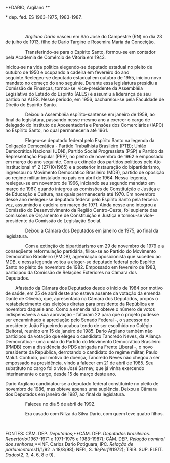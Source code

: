 **DARIO, Argilano **

\* dep. fed. ES 1963-1975, 1983-1987.

 

                *Argilano Dario* nasceu em São José do Campestre (RN) no
dia 23 de julho de 1913, filho de Dario Targino e Rosemira Maria da
Conceição.

                Transferindo-se para o Espírito Santo, formou-se em
contador pela Academia de Comércio de Vitória em 1943.

Iniciou-se na vida política elegendo-se deputado estadual no pleito de
outubro de 1950 e ocupando a cadeira em fevereiro do ano
seguinte.Reelegeu-se deputado estadual em outubro de 1955, iniciou novo
mandato no começo do ano seguinte. Durante essa legislatura presidiu a
Comissão de Finanças, tornou-se  vice-presidente da Assembléia
Legislativa do Estado do Espírito (ALES) e assumiu a liderança de seu
partido na ALES. Nesse período, em 1956, bacharelou-se pela Faculdade de
Direito do Espírito Santo.

                Deixou a Assembléia espírito-santense em janeiro de
1959, ao final da legislatura, passando nesse mesmo ano a exercer o
cargo de delegado do Instituto de Aposentadoria e Pensões dos
Comerciários (IAPC) no Espírito Santo, no qual permaneceria até 1961.

                Elegeu-se deputado federal pelo Espírito Santo na
legenda da Coligação Democrática - Partido Trabalhista Brasileiro (PTB);
União Democrática Nacional (UDN), Partido Social Progressista (PSP) e
Partido da Representação Popular (PRP), no pleito de novembro de 1962 e
empossado em março do ano seguinte. Com a extinção dos partidos
políticos pelo Ato Institucional nº 2 (27/10/1965) e a posterior
instauração do bipartidarismo, ingressou no Movimento Democrático
Brasileiro (MDB), partido de oposição ao regime militar instalado no
país em abril de 1964. Nessa legenda, reelegeu-se em novembro de 1966,
iniciando seu segundo mandato em março de 1967, quando integrou as
comissões de Constituição e Justiça e de Educação e Cultura, nas quais
permaneceria até 1970. Em novembro desse ano reelegeu-se deputado
federal pelo Espírito Santo pela terceira vez, assumindo a cadeira em
março de 1971. Ainda nesse ano integrou a Comissão do Desenvolvimento da
Região Centro-Oeste, foi suplente das comissões de Orçamento e de
Constituição e Justiça e tornou-se vice-presidente da Comissão de
Legislação Social.

                Deixou a Câmara dos Deputados em janeiro de 1975, ao
final da legislatura.

                Com a extinção do bipartidarismo em 29 de novembro de
1979 e a conseqüente reformulação partidária, filiou-se ao Partido do
Movimento Democrático Brasileiro (PMDB), agremiação oposicionista que
sucedeu ao MDB, e nessa legenda voltou a eleger-se deputado federal pelo
Espírito Santo no pleito de novembro de 1982. Empossado em fevereiro de
1983, participou da Comissão de Relações Exteriores na Câmara dos
Deputados.     

        Afastado da Câmara dos Deputados desde o início de 1984 por
motivo de saúde, em 25 de abril deste ano esteve ausente da votação da
emenda Dante de Oliveira, que, apresentada na Câmara dos Deputados,
propôs o restabelecimento das eleições diretas para presidente da
República em novembro daquele ano. Como a emenda não obteve o número de
votos indispensáveis à sua aprovação - faltaram 22 para que o projeto
pudesse ser encaminhado à apreciação pelo Senado Federal -, o sucessor
do presidente João Figueiredo acabou tendo de ser escolhido no Colégio
Eleitoral, reunido em 15 de janeiro de 1985. Dario Argilano também não
participou da votação que elegeu o candidato Tancredo Neves, da Aliança
Democrática - uma união do Partido do Movimento Democrático Brasileiro
(PMDB) com a dissidência do PDS abrigada na Frente Liberal -, o novo
presidente da República, derrotando o candidato do regime militar, Paulo
Maluf. Contudo, por motivo de doença, Tancredo Neves não chegou a ser
empossado na presidência, vindo a falecer em 21 de abril de 1985. Seu
substituto no cargo foi o vice José Sarney, que já vinha exercendo
interinamente o cargo, desde 15 de março deste ano.

Dario Argilano candidatou-se a deputado federal constituinte no pleito
de novembro de 1986, mas obteve apenas uma suplência. Deixou a Câmara
dos Deputados em janeiro de 1987, ao final da legislatura.

                Faleceu no dia 5 de abril de 1992.

                Era casado com Nilza da Silva Dario, com quem teve
quatro filhos.

 

FONTES: CÂM. DEP. *Deputados*;**CÂM. DEP. *Deputados brasileiros. 
Repertório*(1967-1971 e 1971-1975 e 1983-1987); CÂM. DEP. *Relação
nominal dos senhores*;**INF. Carlos Dario Potiguara; IPC. *Relação de
parlamentares*(1/1/92  a 18/8/98); NÉRI, S. *16*;*Perfil*(1972); TRIB.
SUP. ELEIT. *Dados*(2, 3, 4, 6, 8 e 9­). 
